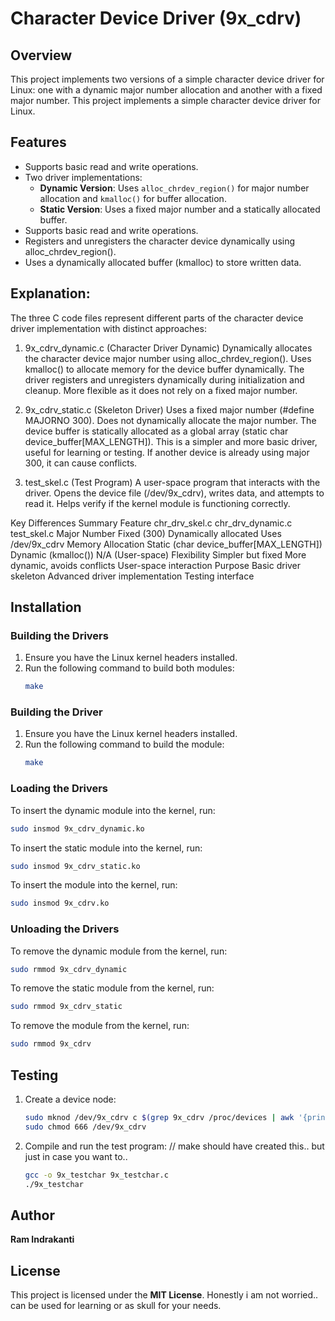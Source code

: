 # Character Device Driver (9x_cdrv)

## Overview
This project implements two versions of a simple character device driver for Linux: one with a dynamic major number allocation and another with a fixed major number.
This project implements a simple character device driver for Linux.

## Features
- Supports basic read and write operations.
- Two driver implementations:
  - **Dynamic Version**: Uses `alloc_chrdev_region()` for major number allocation and `kmalloc()` for buffer allocation.
  - **Static Version**: Uses a fixed major number and a statically allocated buffer.
- Supports basic read and write operations.
- Registers and unregisters the character device dynamically using alloc_chrdev_region().
- Uses a dynamically allocated buffer (kmalloc) to store written data.

## Explanation:
The three C code files represent different parts of the character device driver implementation with distinct approaches:

1. 9x_cdrv_dynamic.c (Character Driver Dynamic)
Dynamically allocates the character device major number using alloc_chrdev_region().
Uses kmalloc() to allocate memory for the device buffer dynamically.
The driver registers and unregisters dynamically during initialization and cleanup.
More flexible as it does not rely on a fixed major number.

2. 9x_cdrv_static.c (Skeleton Driver)
Uses a fixed major number (#define MAJORNO 300).
Does not dynamically allocate the major number.
The device buffer is statically allocated as a global array (static char device_buffer[MAX_LENGTH]).
This is a simpler and more basic driver, useful for learning or testing.
If another device is already using major 300, it can cause conflicts.

3. test_skel.c (Test Program)
A user-space program that interacts with the driver.
Opens the device file (/dev/9x_cdrv), writes data, and attempts to read it.
Helps verify if the kernel module is functioning correctly.

Key Differences Summary
Feature	         	chr_drv_skel.c	          				  chr_drv_dynamic.c	           	     test_skel.c
Major Number	 	 Fixed (300)	          					Dynamically allocated	           Uses /dev/9x_cdrv
Memory Allocation	 Static (char device_buffer[MAX_LENGTH])	Dynamic (kmalloc())			       N/A (User-space)
Flexibility		     Simpler but fixed						    More dynamic, avoids conflicts     User-space interaction
Purpose				 Basic driver skeleton					    Advanced driver implementation	   Testing interface



## Installation
### Building the Drivers
1. Ensure you have the Linux kernel headers installed.
2. Run the following command to build both modules:
   ```sh
   make
   ```
### Building the Driver
1. Ensure you have the Linux kernel headers installed.
2. Run the following command to build the module:
   ```sh
   make
   ```

### Loading the Drivers
To insert the dynamic module into the kernel, run:
```sh
sudo insmod 9x_cdrv_dynamic.ko
```

To insert the static module into the kernel, run:
```sh
sudo insmod 9x_cdrv_static.ko
```
To insert the module into the kernel, run:
```sh
sudo insmod 9x_cdrv.ko
```

### Unloading the Drivers
To remove the dynamic module from the kernel, run:
```sh
sudo rmmod 9x_cdrv_dynamic
```

To remove the static module from the kernel, run:
```sh
sudo rmmod 9x_cdrv_static
```
To remove the module from the kernel, run:
```sh
sudo rmmod 9x_cdrv
```

## Testing
1. Create a device node:
   ```sh
   sudo mknod /dev/9x_cdrv c $(grep 9x_cdrv /proc/devices | awk '{print $1}') 0
   sudo chmod 666 /dev/9x_cdrv
   ```
2. Compile and run the test program: // make should have created this.. but just in case you want to..
   ```sh
   gcc -o 9x_testchar 9x_testchar.c
   ./9x_testchar
   ```

## Author
**Ram Indrakanti**

## License
This project is licensed under the **MIT License**.
Honestly i am not worried.. can be used for learning or as skull for your needs.